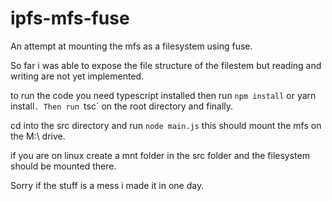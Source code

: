 # ipfs-mfs-fuse

An attempt at mounting the mfs as a filesystem using fuse.

So far i was able to expose the file structure of the filestem but reading and writing are not yet implemented.

to run the code you need typescript installed then run `npm install` or yarn install`. Then run `tsc` on the root directory and finally.

cd into the src directory and run `node main.js` this should mount the mfs on the M:\ drive.

if you are on linux create a mnt folder in the src folder and the filesystem should be mounted there.

Sorry if the stuff is a mess i made it in one day.
